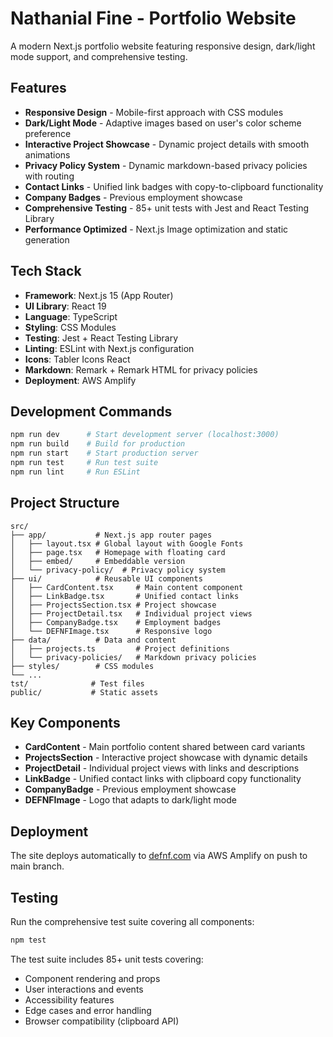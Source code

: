# Nathanial Fine - Portfolio Website

A modern Next.js portfolio website featuring responsive design, dark/light mode support, and comprehensive testing.

## Features

- **Responsive Design** - Mobile-first approach with CSS modules
- **Dark/Light Mode** - Adaptive images based on user's color scheme preference
- **Interactive Project Showcase** - Dynamic project details with smooth animations
- **Privacy Policy System** - Dynamic markdown-based privacy policies with routing
- **Contact Links** - Unified link badges with copy-to-clipboard functionality
- **Company Badges** - Previous employment showcase
- **Comprehensive Testing** - 85+ unit tests with Jest and React Testing Library
- **Performance Optimized** - Next.js Image optimization and static generation

## Tech Stack

- **Framework**: Next.js 15 (App Router)
- **UI Library**: React 19
- **Language**: TypeScript
- **Styling**: CSS Modules
- **Testing**: Jest + React Testing Library
- **Linting**: ESLint with Next.js configuration
- **Icons**: Tabler Icons React
- **Markdown**: Remark + Remark HTML for privacy policies
- **Deployment**: AWS Amplify

## Development Commands

```bash
npm run dev      # Start development server (localhost:3000)
npm run build    # Build for production
npm run start    # Start production server
npm run test     # Run test suite
npm run lint     # Run ESLint
```

## Project Structure

```
src/
├── app/           # Next.js app router pages
│   ├── layout.tsx # Global layout with Google Fonts
│   ├── page.tsx   # Homepage with floating card
│   ├── embed/     # Embeddable version
│   └── privacy-policy/  # Privacy policy system
├── ui/            # Reusable UI components
│   ├── CardContent.tsx     # Main content component
│   ├── LinkBadge.tsx       # Unified contact links
│   ├── ProjectsSection.tsx # Project showcase
│   ├── ProjectDetail.tsx   # Individual project views
│   ├── CompanyBadge.tsx    # Employment badges
│   └── DEFNFImage.tsx      # Responsive logo
├── data/          # Data and content
│   ├── projects.ts         # Project definitions
│   └── privacy-policies/   # Markdown privacy policies
├── styles/        # CSS modules
└── ...
tst/              # Test files
public/           # Static assets
```

## Key Components

- **CardContent** - Main portfolio content shared between card variants
- **ProjectsSection** - Interactive project showcase with dynamic details
- **ProjectDetail** - Individual project views with links and descriptions
- **LinkBadge** - Unified contact links with clipboard copy functionality
- **CompanyBadge** - Previous employment showcase
- **DEFNFImage** - Logo that adapts to dark/light mode

## Deployment

The site deploys automatically to [defnf.com](https://defnf.com) via AWS Amplify on push to main branch.

## Testing

Run the comprehensive test suite covering all components:

```bash
npm test
```

The test suite includes 85+ unit tests covering:
- Component rendering and props
- User interactions and events
- Accessibility features
- Edge cases and error handling
- Browser compatibility (clipboard API)